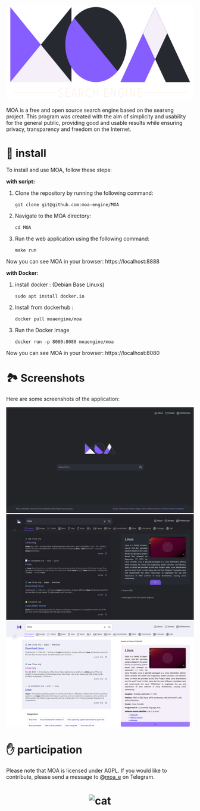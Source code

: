 
<div align="center">
  <img src="./src/brand/searxng.svg" alt="MOA" height="256px">
</div>


MOA is a free and open source search engine based on the searxng project. This program was created with the aim of simplicity and usability for the general public, providing good and usable results while ensuring privacy, transparency and freedom on the Internet.

🚀 install
===
To install and use MOA, follow these steps:

**with script:**

1. Clone the repository by running the following command:
   ```
   git clone git@github.com:moa-engine/MOA
   ```

2. Navigate to the MOA directory:

   ```
   cd MOA
   ```

3. Run the web application using the following command:

      ```
      make run
      ```
Now you can see MOA in your browser: https://localhost:8888

 **with Docker:**
  
1. install docker : (Debian Base Linuxs) 
   ```
   sudo apt install docker.io
   ```
   
2. Install from dockerhub :
   ```
   docker pull moaengine/moa
   ```
   
3. Run the Docker image
   ```
   docker run -p 8080:8080 moaengine/moa
   ```
   
Now you can see MOA in your browser: https://localhost:8080

🏞️ Screenshots
===
Here are some screenshots of the application:

![screenshots](./src/screenshots/s1.png)
![screenshots](./src/screenshots/s2.png)
![screenshots](./src/screenshots/s3.png)




✋ participation
===

Please note that MOA is licensed under AGPL. If you would like to contribute, please send a message to @[moa_e](https://t.me/moa_e) on Telegram. 

<h1 align="center">
  <img src="https://raw.githubusercontent.com/mehr32/test-fils/a9f4eac6d1f8defc6ef529570dd2b1e9e0f99a09/gray0_ctp_on_line.svg" alt="cat">
</h1>
